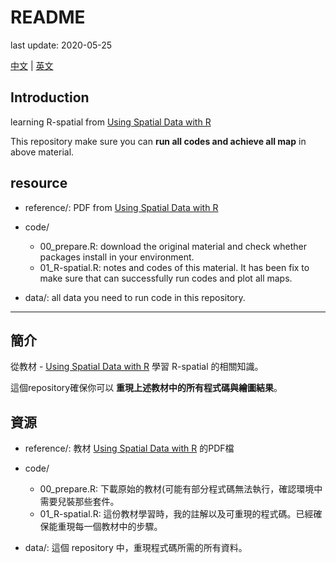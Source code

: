 # README

last update: 2020-05-25

[中文](##簡介) | [英文](#introduction)

## Introduction

learning R-spatial from [Using Spatial Data with R](https://cengel.github.io/R-spatial/)

This repository make sure you can **run all codes and achieve all map** in above material.

## resource

- reference/: PDF from [Using Spatial Data with R](https://cengel.github.io/R-spatial/)

- code/
  - 00_prepare.R: download the original material and check whether packages install in your environment.
  - 01_R-spatial.R: notes and codes of this material. It has been fix to make sure that can successfully run codes and plot all maps.

- data/: all data you need to run code in this repository.

---

## 簡介

從教材 - [Using Spatial Data with R](https://cengel.github.io/R-spatial/) 學習 R-spatial 的相關知識。  

這個repository確保你可以 **重現上述教材中的所有程式碼與繪圖結果**。

## 資源

- reference/: 教材 [Using Spatial Data with R](https://cengel.github.io/R-spatial/) 的PDF檔

- code/
  - 00_prepare.R: 下載原始的教材(可能有部分程式碼無法執行，確認環境中需要兒裝那些套件。
  - 01_R-spatial.R: 這份教材學習時，我的註解以及可重現的程式碼。已經確保能重現每一個教材中的步驟。

- data/: 這個 repository 中，重現程式碼所需的所有資料。
